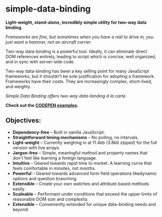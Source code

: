 # simple-data-binding
<strong>Light-weight, stand-alone, incredibly simple utility for two-way data binding.</strong>

<em>Frameworks are fine, but sometimes when you have a nail to drive in, you just want a hammer, not an aircraft carrier.</em>
<p>
Two-way data-binding is a powerful tool.  Ideally, it can eliminate direct DOM references entirely, leading to script which is concise, well organized, and in sync with server-side code.
</p>
<p>
Two-way data-binding has been a key selling point for many JavaScript frameworks, but it shouldn't be sole justification for adopting a framework. Frameworks have their costs.  They are increasingly complex, short-lived, and weighty.
</p>
<p>
<em>Simple Data Binding offers two-way data-binding à la carte.</em>
</p>
<p>
<strong>Check out the <a href="https://avramlavinsky.github.io/simple-data-binding/examples/examples.html">CODEPEN examples</a>.</strong>
</p>

<h2>Objectives:</h2>

<ul>
  <li>
  <strong>Dependency-free</strong> – Built in vanilla JavaScript. 
  </li>
  <li>
  <strong>Straightforward timing mechanisms</strong> – No polling, no intervals. 
  </li>
  <li>
  <strong>Light-weight</strong> – Currently weighing in at 11.4kb (3.8kb zipped) for the full version with live arrays.
  </li>
  <li>
  <strong>Jargon-free</strong> – Simple, meaningful method and property names that don't feel like learning a foreign language. 
  </li>
  <li>
  <strong>Intuitive</strong> – Geared towards rapid time to market.  A learning curve that feels comfortable in minutes, not months. 
  </li>
  <li>
  <strong>Powerful</strong> – Geared towards advanced form field operations likedynamic options and question branching.
  </li>
  <li>
  <strong>Extensible</strong> – Create your own watches and attribute based methods easily.
  </li>
  <li>
  <strong>Scaleable</strong> – Performant under conditions that exceed the upper limits of reasonable DOM size and complexity.
  </li>
  <li>
  <strong>Extensible</strong> – Conveniently extended for unique data-binding needs and beyond.
  </li>
</ul>
